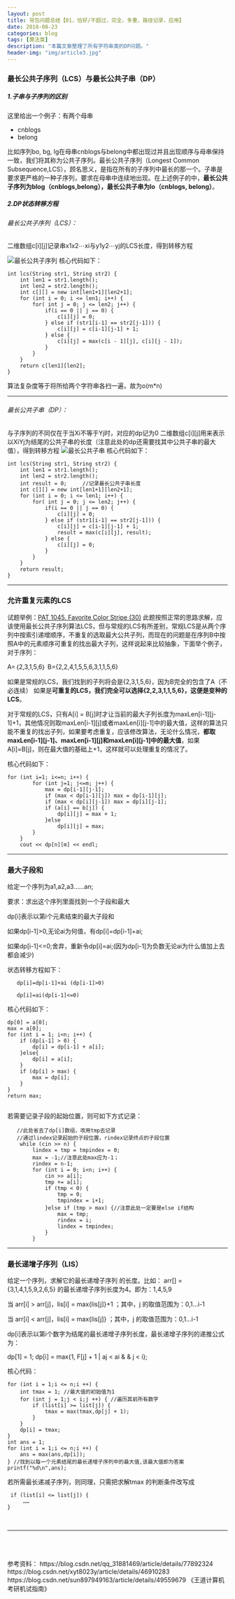 ```yaml
---
layout: post
title: 背包问题总结【01，恰好/不超过，完全，多重，路径记录，应用】
date: 2018-08-23
categories: blog
tags: [算法类]
description: "本篇文章整理了所有字符串类的DP问题。"
header-img: "img/article3.jpg"
---
```




### 最长公共子序列（LCS）与最长公共子串（DP）

##### 1.子串与子序列的区别
这里给出一个例子：有两个母串

 - cnblogs
 - belong

比如序列bo, bg, lg在母串cnblogs与belong中都出现过并且出现顺序与母串保持一致，我们将其称为公共子序列。最长公共子序列（Longest Common Subsequence,LCS），顾名思义，是指在所有的子序列中最长的那一个。子串是要求更严格的一种子序列，要求在母串中连续地出现。在上述例子的中，**最长公共子序列为blog（cnblogs,belong），最长公共子串为lo（cnblogs, belong）**。
##### 2.DP状态转移方程
###### 最长公共子序列（LCS）：
二维数组c\[i][j]记录串x1x2⋯xi与y1y2⋯yj的LCS长度，得到转移方程

![最长公共子序列](http://ovfvfmquv.bkt.clouddn.com/20161116110820862)
核心代码如下：

```
int lcs(String str1, String str2) {  
    int len1 = str1.length();  
    int len2 = str2.length();  
    int c[][] = new int[len1+1][len2+1];  
    for (int i = 0; i <= len1; i++) {  
        for( int j = 0; j <= len2; j++) {  
            if(i == 0 || j == 0) {  
                c[i][j] = 0;  
            } else if (str1[i-1] == str2[j-1])) {  
                c[i][j] = c[i-1][j-1] + 1;  
            } else {  
                c[i][j] = max(c[i - 1][j], c[i][j - 1]);  
            }  
        }  
    }  
    return c[len1][len2];  
} 
```
算法复杂度等于将所给两个字符串各扫一遍，故为o(m*n)
___

###### 最长公共子串（DP）：
与子序列的不同仅在于当Xi不等于Yj时，对应的dp记为0
二维数组c\[i][j]用来表示以XiYj为结尾的公共子串的长度（注意此处的dp还需要找其中公共子串的最大值），得到转移方程
![最长公共子串](http://ovfvfmquv.bkt.clouddn.com/20161116111138893)
核心代码如下：

```
int lcs(String str1, String str2) {  
    int len1 = str1.length();  
    int len2 = str2.length();  
    int result = 0;     //记录最长公共子串长度  
    int c[][] = new int[len1+1][len2+1];  
    for (int i = 0; i <= len1; i++) {  
        for( int j = 0; j <= len2; j++) {  
            if(i == 0 || j == 0) {  
                c[i][j] = 0;  
            } else if (str1[i-1] == str2[j-1])) {  
                c[i][j] = c[i-1][j-1] + 1;
                result = max(c[i][j], result);    
            } else {  
                c[i][j] = 0;  
            }  
        }  
    }  
    return result;  
} 
```
___

### 允许重复元素的LCS

试题举例：[PAT 1045. Favorite Color Stripe (30)](https://blog.csdn.net/xyt8023y/article/details/46910283)
此题按照正常的思路求解，应该使用最长公共子序列算法LCS，但与常规的LCS有所差别，常规LCS是从两个序列中按索引递增顺序，不重复的选取最大公共子列，而现在的问题是在序列B中按照A中的元素顺序可重复的找出最大子列，这样说起来比较抽象，下面举个例子，对于序列：

A=｛2,3,1,5,6｝ B={2,2,4,1,5,5,6,3,1,1,5,6}

如果是常规的LCS，我们找到的子列将会是{2,3,1,5,6}，因为B完全的包含了A（不必连续）
如果是**可重复的LCS，我们完全可以选择{2,2,3,1,1,5,6}，这便是变种的LCS**。

对于常规的LCS，只有A[i] = B[j]时才让当前的最大子列长度为maxLen\[i-1][j-1]+1，其他情况则取maxLen\[i-1][j]或者maxLen\[i][j-1]中的最大值，这样的算法只能不重复的找出子列，如果要考虑重复，应该修改算法，无论什么情况，**都取maxLen\[i-1][j-1]、maxLen\[i-1][j]和maxLen\[i][j-1]中的最大值**，如果A[i]=B[j]，则在最大值的基础上+1，这样就可以处理重复的情况了。

核心代码如下：
```
for (int i=1; i<=n; i++) {
        for (int j=1; j<=m; j++) {
            max = dp[i-1][j-1];
            if (max < dp[i-1][j]) max = dp[i-1][j];
            if (max < dp[i][j-1]) max = dp[i][j-1];
            if (a[i] == b[j]) {
                dp[i][j] = max + 1;
            }else
                dp[i][j] = max;
        }
    }
    cout << dp[n][m] << endl;
```
___

### 最大子段和
给定一个序列为a1,a2,a3……an;

要求：求出这个序列里面找到一个子段和最大

dp[i]表示以第i个元素结束的最大子段和

如果dp[i-1]>0,无论ai为何值，有dp[i]=dp[i-1]+ai;

如果dp[i-1]<=0;舍弃，重新令dp[i]=ai;(因为dp[i-1]为负数无论ai为什么值加上去都会减少)

状态转移方程如下：
			
	

       dp[i]=dp[i-1]+ai (dp[i-1]>0)
       
       dp[i]=ai(dp[i-1]<=0)
核心代码如下：

```
dp[0] = a[0];
max = a[0];
for (int i = 1; i<n; i++) {
    if (dp[i-1] > 0) {
        dp[i] = dp[i-1] + a[i];
    }else{
        dp[i] = a[i];
    }
    if (dp[i] > max) {
        max = dp[i];
    }
}
return max;
		

```

若需要记录子段的起始位置，则可如下方式记录：

```
   //此处省去了dp[i]数组，改用tmp去记录
   //通过lindex记录起始的子段位置，rindex记录终点的子段位置
    while (cin >> n) {
        lindex = tmp = tmpindex = 0;
        max = -1;//注意此处max应为-1；
        rindex = n-1;
        for (int i = 0; i<n; i++) {
            cin >> a[i];
            tmp += a[i];
            if (tmp < 0) {
                tmp = 0;
                tmpindex = i+1;
            }else if (tmp > max) {//注意此处一定要是else if结构
                max = tmp;
                rindex = i;
                lindex = tmpindex;
            }
        }
```
___

### 最长递增子序列（LIS）
给定一个序列，求解它的最长递增子序列 的长度。比如： arr[] = {3,1,4,1,5,9,2,6,5}   的最长递增子序列长度为4。即为：1,4,5,9

当 arr[i] > arr[j]，lis[i] = max{lis[j]}+1 ；其中，j 的取值范围为：0,1...i-1

当 arr[i] < arr[j]，lis[i] = max{lis[j]} ；其中，j 的取值范围为：0,1...i-1

dp[i]表示以第i个数字为结尾的最长递增子序列长度，最长递增子序列的递推公式为：

dp[1] = 1;
dp[i] = max{1, F[j] + 1 | aj < ai & & j < i};

核心代码：

```
for (int i = 1;i <= n;i ++) {
    int tmax = 1; //最大值的初始值为1
    for (int j = 1;j < i;j ++) { //遍历其前所有数字
        if (list[i] >= list[j]) { 
            tmax = max(tmax,dp[j] + 1); 
        }
    }
    dp[i] = tmax;
}
int ans = 1;
for (int i = 1;i <= n;i ++) {
    ans = max(ans,dp[i]);
} //找到以每一个元素结尾的最长递增子序列中的最大值,该最大值即为答案
printf("%d\n",ans); 

```
若所需最长递减子序列，则同理，只需把求解tmax 的判断条件改写成

```
 if (list[i] <= list[j]) { 
	 ……
}
```
<br>

___

<br>
<br>
<br>
参考资料：
https://blog.csdn.net/qq_31881469/article/details/77892324
https://blog.csdn.net/xyt8023y/article/details/46910283
https://blog.csdn.net/sun897949163/article/details/49559679
《王道计算机考研机试指南》

